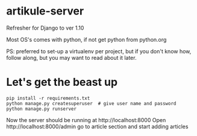 # artikule-server
Refresher for Django to ver 1.10


Most OS's comes with python, if not get python from python.org

PS: preferred to set-up a virtualenv per project, but if you don't know how, follow along, but you may want to read about it later. 


# Let's get the beast up

```
pip install -r requirements.txt
python manage.py createsuperuser  # give user name and password
python manage.py runserver
```

Now the server should be running at http://localhost:8000
Open http://localhost:8000/admin
go to article section and start adding articles
